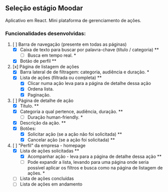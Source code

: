 ## Seleção estágio Moodar

Aplicativo em React. Mini plataforma de gerenciamento de ações.

### Funcionalidades desenvolvidas:

1. [ ] Barra de navegação (presente em todas as páginas)
    * [x] Caixa de texto para buscar por palavra-chave (título / categoria) **
        * [ ] Busca em tempo real. *
    * [x] Botão de perfil **
2. [x] Página de listagem de ações 
    * [x] Barra lateral de de filtragem: categoria, audiência e duração. *
    * [x] Lista de ações (filtrada ou completa) **
        * [x] Clicar numa ação leva para a página de detalhe dessa ação
        * [x] Ordena lista.
        * [x] Paginação.
3. [ ] Página de detalhe de ação 
    * [x] Título. **
    * [x] Categoria a qual pertence, audiência, duração. **
        * [ ] Duração human-friendly. *
    * [x] Descrição da ação. **
    * [x] Botões:
        * [x] Solicitar ação    (se a ação não foi solicitada) **
        * [x] Cancelar ação     (se a ação foi solicitada) **
4. [ ] "Perfil" da empresa - homepage 
    * [x] Lista de ações solicitadas **
        * [x] Acompanhar ação - leva para a página de detalhe dessa ação **
        * [ ] Pode expandir a lista, levando para uma página onde seria possível aplicar os filtros e busca como na página de listagem de ações. *
    * [ ] Lista de ações concluídas
    * [ ] Lista de ações em andamento
